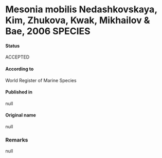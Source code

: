 # Mesonia mobilis Nedashkovskaya, Kim, Zhukova, Kwak, Mikhailov & Bae, 2006 SPECIES

#### Status
ACCEPTED

#### According to
World Register of Marine Species

#### Published in
null

#### Original name
null

### Remarks
null